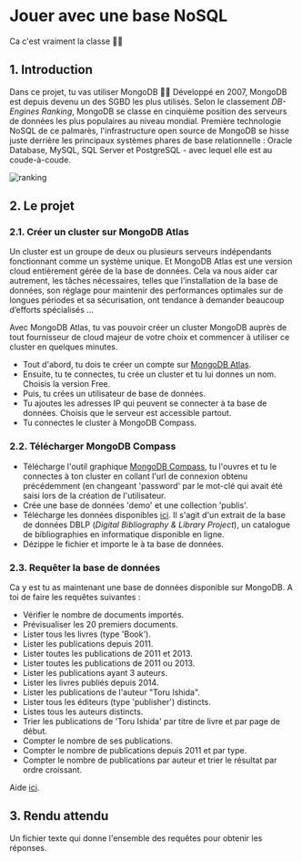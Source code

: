 # Jouer avec une base NoSQL
Ca c'est vraiment la classe 🔮🔮

## 1. Introduction
Dans ce projet, tu vas utiliser MongoDB 🎉🎉 Développé en 2007, MongoDB est depuis devenu un des SGBD les plus utilisés. Selon le classement *DB-Engines Ranking*, MongoDB se classe en cinquième position des serveurs de données les plus populaires au niveau mondial. Première technologie NoSQL de ce palmarès, l'infrastructure open source de MongoDB se hisse juste derrière les principaux systèmes phares de base relationnelle : Oracle Database, MySQL, SQL Server et PostgreSQL - avec lequel elle est au coude-à-coude.

![ranking](https://lh3.googleusercontent.com/hK6ISsEifSkk4fUl7V5lVvc87Bpce-q45uzX68S6fNwoW9__ysAflqBHFFZ5UcCP3K-uNlaqx9nL_0DsYFetgqcMhVAui7M0oDlkBRRgEs52EqtkTfATf1ZdetFYtKZbCYQVg8yO)

## 2. Le projet
### 2.1. Créer un cluster sur MongoDB Atlas
Un cluster est un groupe de deux ou plusieurs serveurs indépendants fonctionnant comme un système unique.
Et MongoDB Atlas est une version cloud entièrement gérée de la base de données. Cela va nous aider car autrement, les tâches nécessaires, telles que l’installation de la base de données, son réglage pour maintenir des performances optimales sur de longues périodes et sa sécurisation, ont tendance à demander beaucoup d’efforts spécialisés ... 

Avec MongoDB Atlas, tu vas pouvoir créer un cluster MongoDB auprès de tout fournisseur de cloud majeur de votre choix et commencer à utiliser ce cluster en quelques minutes.

- Tout d'abord, tu dois te créer un compte sur [MongoDB Atlas](https://account.mongodb.com/account/register).
- Ensuite, tu te connectes, tu crée un cluster et tu lui donnes un nom. Choisis la version Free.
- Puis, tu crées un utilisateur de base de données.
- Tu ajoutes les adresses IP qui peuvent se connecter à ta base de données. Choisis que le serveur est accessible partout.
- Tu connectes le cluster à MongoDB Compass.


### 2.2. Télécharger MongoDB Compass
- Télécharge l'outil graphique [MongoDB Compass](https://www.mongodb.com/try/download/compass), tu l'ouvres et tu le connectes à ton cluster en collant l'url de connexion obtenu précédemment (en changeant 'password' par le mot-clé qui avait été saisi lors de la création de l'utilisateur.
- Crée une base de données 'demo' et une collection 'publis'.
- Télécharge les données disponibles [ici](http://b3d.bdpedia.fr/files/dblp/json.zip). Il s'agit d'un extrait de la base de données DBLP (*Digital Bibliography & Library Project*), un catalogue de bibliographies en informatique disponible en ligne.
- Dézippe le fichier et importe le à ta base de données.

### 2.3. Requêter la base de données
Ca y est tu as maintenant une base de données disponible sur MongoDB. A toi de faire les requêtes suivantes : 
- Vérifier le nombre de documents importés.
- Prévisualiser les 20 premiers documents.
- Lister tous les livres (type 'Book').
- Lister les publications depuis 2011.
- Lister toutes les publications de 2011 et 2013.
- Lister toutes les publications de 2011 ou 2013.
- Lister les publications ayant 3 auteurs.
- Lister les livres publiés depuis 2014.
- Lister les publications de l'auteur "Toru Ishida".
- Lister tous les éditeurs (type 'publisher') distincts.
- Listes tous les auteurs distincts.
- Trier les publications de 'Toru Ishida' par titre de livre et par page de début.
- Compter le nombre de ses publications.
- Compter le nombre de publications depuis 2011 et par type.
- Compter le nombre de publications par auteur et trier le résultat par ordre croissant.

Aide [ici](https://openclassrooms.com/fr/courses/4462426-maitrisez-les-bases-de-donnees-nosql/4474606-interrogez-vos-donnees-avec-mongodb).

## 3. Rendu attendu
Un fichier texte qui donne l'ensemble des requêtes pour obtenir les réponses.
